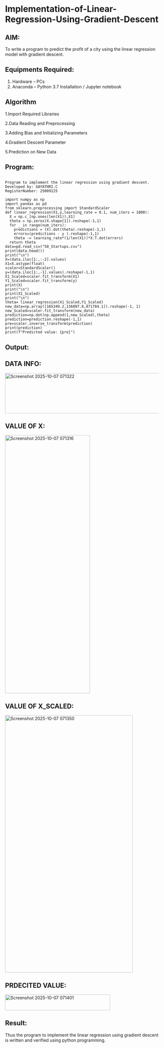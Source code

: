 # Implementation-of-Linear-Regression-Using-Gradient-Descent

## AIM:
To write a program to predict the profit of a city using the linear regression model with gradient descent.

## Equipments Required:
1. Hardware – PCs
2. Anaconda – Python 3.7 Installation / Jupyter notebook

## Algorithm
1.Import Required Libraries

2.Data Reading and Preprocessing
   
3.Adding Bias and Initializing Parameters

4.Gradient Descent Parameter 

5.Prediction on New Data
 
## Program:
```

Program to implement the linear regression using gradient descent.
Developed by: GAYATHRI.C
RegisterNumber: 25009125

import numpy as np 
import pandas as pd 
from sklearn.preprocessing import StandardScaler 
def linear_regression(X1,y,learning_rate = 0.1, num_iters = 1000): 
  X = np.c_[np.ones(len(X1)),X1] 
  theta = np.zeros(X.shape[1]).reshape(-1,1) 
  for _ in range(num_iters): 
    predictions = (X).dot(theta).reshape(-1,1) 
    errors=(predictions - y ).reshape(-1,1) 
    theta -= learning_rate*(1/len(X1))*X.T.dot(errors) 
  return theta 
data=pd.read_csv("50_Startups.csv") 
print(data.head()) 
print("\n") 
X=(data.iloc[1:,:-2].values) 
X1=X.astype(float) 
scaler=StandardScaler() 
y=(data.iloc[1:,-1].values).reshape(-1,1) 
X1_Scaled=scaler.fit_transform(X1) 
Y1_Scaled=scaler.fit_transform(y) 
print(X) 
print("\n") 
print(X1_Scaled) 
print("\n") 
theta= linear_regression(X1_Scaled,Y1_Scaled) 
new_data=np.array([165349.2,136897.8,471784.1]).reshape(-1, 1) 
new_Scaled=scaler.fit_transform(new_data) 
prediction=np.dot(np.append(1,new_Scaled),theta) 
prediction=prediction.reshape(-1,1) 
pre=scaler.inverse_transform(prediction) 
print(prediction) 
print(f"Predicted value: {pre}")
```

## Output:
## DATA INFO:
<img width="643" height="132" alt="Screenshot 2025-10-07 071322" src="https://github.com/user-attachments/assets/a57f73c3-2acb-4b4f-b75a-7d41b3376d1b" />

 ## VALUE OF X:
<img width="278" height="845" alt="Screenshot 2025-10-07 071316" src="https://github.com/user-attachments/assets/d344b7ee-eabe-42cb-8909-440251c0635f" />

## VALUE OF X_SCALED:
<img width="418" height="842" alt="Screenshot 2025-10-07 071350" src="https://github.com/user-attachments/assets/d23042bd-8708-40e3-b723-0b84d51b5858" />

## PRDECITED VALUE:
<img width="344" height="52" alt="Screenshot 2025-10-07 071401" src="https://github.com/user-attachments/assets/bea188af-039d-4daf-b91d-9e18d7391bad" />





## Result:
Thus the program to implement the linear regression using gradient descent is written and verified using python programming.
